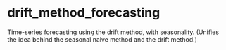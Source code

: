 # drift_method_forecasting
Time-series forecasting using the drift method, with seasonality. 
(Unifies the idea behind the seasonal naive method and the drift method.)
